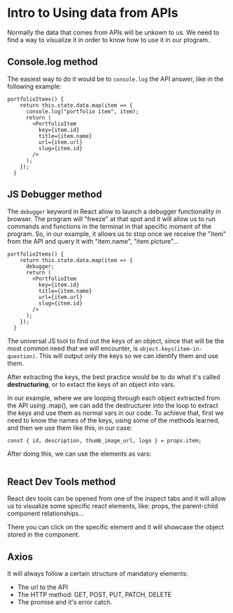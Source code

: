 # Intro to Using data from APIs

Normally the data that comes from APIs will be unkown to us. We need to find a way to visualize it in order to know how to use it in our ptogram.

## Console.log method

The easiest way to do it would be to `console.log` the API answer, like in the following example:

```
portfolioItems() {
    return this.state.data.map(item => {
      console.log("portfolio item", item);
      return (
        <PortfolioItem
          key={item.id}
          title={item.name}
          url={item.url}
          slug={item.id}
        />
      );
    });
  }
```

## JS Debugger method

The `debugger` keyword in React allow to launch a debugger functionality in browser. The program will "freeze" at that spot and it will allow us to run commands and functions in the terminal in that specific moment of the program. So, in our example, it allows us to stop once we receive the "item" from the API and query it with "item.name", "item.picture"...

```
portfolioItems() {
    return this.state.data.map(item => {
      debugger;
      return (
        <PortfolioItem
          key={item.id}
          title={item.name}
          url={item.url}
          slug={item.id}
        />
      );
    });
  }
```

The universal JS tool to find out the keys of an object, since that will be the most common need that we will encounter, is `object.keys(item-in-question)`. This will output only the keys so we can identify them and use them.

After extracting the keys, the best practice would be to do what it's called **destructuring**, or to extact the keys of an object into vars.

In our example, where we are looping through each object extracted from the API using .map(), we can add the destructurer into the loop to extract the keys and use them as normal vars in our code. To achieve that, first we need to know the names of the keys, using some of the methods learned, and then we use them like this, in our case:

```
const { id, description, thumb_image_url, logo } = props.item;
```

After doing this, we can use the elements as vars:

```

```

## React Dev Tools method

React dev tools can be opened from one of the inspect tabs and it will allow us to visualize some specific react elements, like: props, the parent-child component relationships...

There you can click on the specific element and it will showcase the object stored in the component.

## Axios

It will always follow a certain structure of mandatory elements:

- The url to the API
- The HTTP method: GET, POST, PUT, PATCH, DELETE
- The promise and it's error catch.

## 
